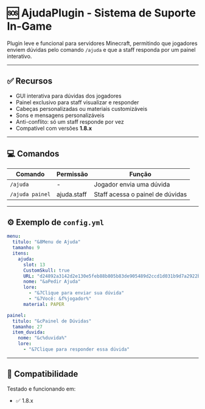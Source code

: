 # 🆘 AjudaPlugin - Sistema de Suporte In-Game

Plugin leve e funcional para servidores Minecraft, permitindo que jogadores enviem dúvidas pelo comando `/ajuda` e que a staff responda por um painel interativo.

---

## ✅ Recursos

- GUI interativa para dúvidas dos jogadores
- Painel exclusivo para staff visualizar e responder
- Cabeças personalizadas ou materiais customizáveis
- Sons e mensagens personalizáveis
- Anti-conflito: só um staff responde por vez
- Compatível com versões **1.8.x**

---

## 💻 Comandos

| Comando         | Permissão     | Função                           |
|-----------------|---------------|----------------------------------|
| `/ajuda`        | -             | Jogador envia uma dúvida         |
| `/ajuda painel` | ajuda.staff   | Staff acessa o painel de dúvidas |

---

## ⚙️ Exemplo de `config.yml`

```yaml
menu:
  titulo: "&8Menu de Ajuda"
  tamanho: 9
  itens:
    ajuda:
      slot: 13
      CustomSkull: true
      URL: "d24892a3142d2e130e5feb88b805b83de905489d2ccd1d031b9d7a2922b96500"
      nome: "&aPedir Ajuda"
      lore:
        - "&7Clique para enviar sua dúvida"
        - "&7Você: &f%jogador%"
      material: PAPER

painel:
  titulo: "&cPainel de Dúvidas"
  tamanho: 27
  item_duvida:
    nome: "&c%duvida%"
    lore:
      - "&7Clique para responder essa dúvida"
```

---

## 🧪 Compatibilidade

Testado e funcionando em:

- ✅ 1.8.x 
